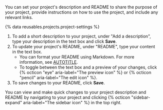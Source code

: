 You can set your project's description and README to share the purpose of your project, provide instructions on how to use the project, and include any relevant links.

{% data reusables.projects.project-settings %}
1. To add a short description to your project, under "Add a description", type your description in the text box and click **Save**.
1. To update your project's README, under "README", type your content in the text box.
   * You can format your README using Markdown. For more information, see [AUTOTITLE](/get-started/writing-on-github/getting-started-with-writing-and-formatting-on-github/basic-writing-and-formatting-syntax).
   * To toggle between the text box and a preview of your changes, click {% octicon "eye" aria-label="The preview icon" %} or {% octicon "pencil" aria-label="The edit icon" %}.
1. To save changes to your README, click **Save**.

You can view and make quick changes to your project description and README by navigating to your project and clicking {% octicon "sidebar-expand" aria-label="The sidebar icon" %} in the top right.
